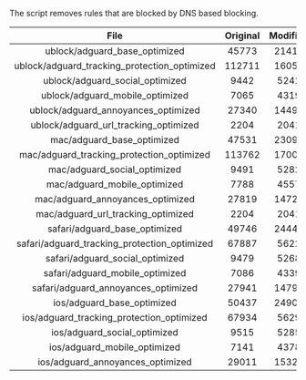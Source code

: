 The script removes rules that are blocked by DNS based blocking.


| File | Original | Modified |
|:----:|:-----:|:-----:|
| ublock/adguard_base_optimized | 45773 | 21413 |
| ublock/adguard_tracking_protection_optimized | 112711 | 16051 |
| ublock/adguard_social_optimized | 9442 | 5242 |
| ublock/adguard_mobile_optimized | 7065 | 4319 |
| ublock/adguard_annoyances_optimized | 27340 | 14497 |
| ublock/adguard_url_tracking_optimized | 2204 | 2041 |
| mac/adguard_base_optimized | 47531 | 23094 |
| mac/adguard_tracking_protection_optimized | 113762 | 17005 |
| mac/adguard_social_optimized | 9491 | 5282 |
| mac/adguard_mobile_optimized | 7788 | 4557 |
| mac/adguard_annoyances_optimized | 27819 | 14725 |
| mac/adguard_url_tracking_optimized | 2204 | 2041 |
| safari/adguard_base_optimized | 49746 | 24444 |
| safari/adguard_tracking_protection_optimized | 67887 | 5622 |
| safari/adguard_social_optimized | 9479 | 5268 |
| safari/adguard_mobile_optimized | 7086 | 4339 |
| safari/adguard_annoyances_optimized | 27941 | 14798 |
| ios/adguard_base_optimized | 50437 | 24907 |
| ios/adguard_tracking_protection_optimized | 67934 | 5629 |
| ios/adguard_social_optimized | 9515 | 5285 |
| ios/adguard_mobile_optimized | 7141 | 4378 |
| ios/adguard_annoyances_optimized | 29011 | 15320 |